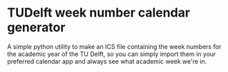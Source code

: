 # TUDelft week number calendar generator

A simple python utility to make an ICS file containing the week numbers for the academic year of the TU Delft, so you can simply import them in your preferred calendar app and always see what academic week we're in.